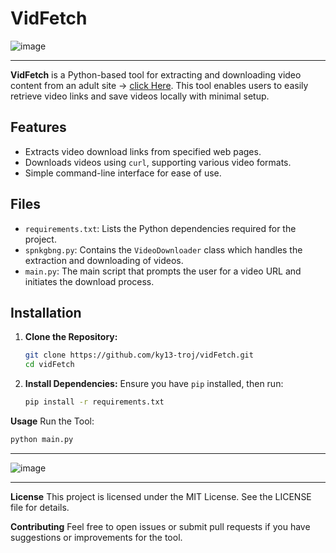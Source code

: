 # VidFetch


![image](https://github.com/user-attachments/assets/f948b72d-da6c-494e-b0a3-522d6cc36de8)


___
**VidFetch** is a Python-based tool for extracting and downloading video content from an adult site -> [click Here](https://spankbang.com). This tool enables users to easily retrieve video links and save videos locally with minimal setup.

## Features

- Extracts video download links from specified web pages.
- Downloads videos using `curl`, supporting various video formats.
- Simple command-line interface for ease of use.

## Files

- `requirements.txt`: Lists the Python dependencies required for the project.
- `spnkgbng.py`: Contains the `VideoDownloader` class which handles the extraction and downloading of videos.
- `main.py`: The main script that prompts the user for a video URL and initiates the download process.

## Installation

1. **Clone the Repository:**
   ```bash
   git clone https://github.com/ky13-troj/vidFetch.git
   cd vidFetch
   ```
2. **Install Dependencies:**
Ensure you have `pip` installed, then run:
   ```bash
   pip install -r requirements.txt
   ```
**Usage**
Run the Tool:
   ```bash
   python main.py
   ```
___

![image](https://github.com/user-attachments/assets/afa6aaa3-4d8a-4fd1-a0d4-8c52f2c9a149)

___

**License**
This project is licensed under the MIT License. See the LICENSE file for details.

**Contributing**
Feel free to open issues or submit pull requests if you have suggestions or improvements for the tool.
